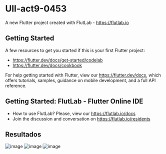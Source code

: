 # Ull-act9-0453

A new Flutter project created with FlutLab - https://flutlab.io

## Getting Started

A few resources to get you started if this is your first Flutter project:

- https://flutter.dev/docs/get-started/codelab
- https://flutter.dev/docs/cookbook

For help getting started with Flutter, view our
https://flutter.dev/docs, which offers tutorials,
samples, guidance on mobile development, and a full API reference.

## Getting Started: FlutLab - Flutter Online IDE

- How to use FlutLab? Please, view our https://flutlab.io/docs
- Join the discussion and conversation on https://flutlab.io/residents

## Resultados

![image](https://github.com/aecortega/Ull-act9-0453/assets/143548446/e494cc20-79d1-45f9-8e92-8588e1cc7f26)
![image](https://github.com/aecortega/Ull-act9-0453/assets/143548446/a9360992-05de-408d-a9ea-4ba8cf3b7986)
![image](https://github.com/aecortega/Ull-act9-0453/assets/143548446/35f52f3e-30ae-4243-9e54-4230e50106ed)

